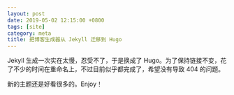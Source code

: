 ```yaml
---
layout: post
date: 2019-05-02 12:15:00 +0800
tags: [site]
category: meta
title: 把博客生成器从 Jekyll 迁移到 Hugo
---
```


Jekyll 生成一次实在太慢，忍受不了，于是换成了 Hugo。为了保持链接不变，花了不少的时间在重命名上，不过目前似乎都完成了，希望没有导致 404 的问题。

新的主题还是好看很多的。Enjoy！